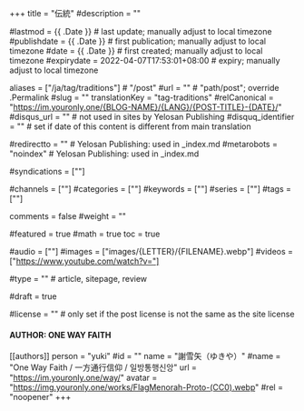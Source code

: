 +++
title = "伝統"
#description = ""

#lastmod = {{ .Date }}                 # last update; manually adjust to local timezone
#publishdate = {{ .Date }}             # first publication; manually adjust to local timezone
#date = {{ .Date }}                    # first created; manually adjust to local timezone
#expirydate = 2022-04-07T17:53:01+08:00              # expiry; manually adjust to local timezone

aliases = ["/ja/tag/traditions"]                                        # "/post"
#url = ""                                              # "path/post"; override .Permalink
#slug = ""
translationKey = "tag-traditions"
#relCanonical = "https://im.youronly.one/{BLOG-NAME}/{LANG}/{POST-TITLE}-{DATE}/"
#disqus_url = ""                                       # not used in sites by Yelosan Publishing
#disquq_identifier = ""                                # set if date of this content is different from main translation

#redirectto = ""                                       # Yelosan Publishing: used in _index.md
#metarobots = "noindex"                                # Yelosan Publishing: used in _index.md

#syndications = [""]

#channels = [""]
#categories = [""]
#keywords = [""]
#series = [""]
#tags = [""]

comments = false
#weight = ""

#featured = true
#math = true
toc = true

#audio = [""]
#images = ["images/{LETTER}/{FILENAME}.webp"]
#videos = ["https://www.youtube.com/watch?v="]

#type = ""                                             # article, sitepage, review

#draft = true

#license = ""                                          # only set if the post license is not the same as the site license

#### AUTHOR: ONE WAY FAITH ####
[[authors]]
  person = "yuki"
  #id = ""
  name = "謝雪矢（ゆきや）"
  #name = "One Way Faith / 一方通行信仰 / 일방통행신앙"
  url = "https://im.youronly.one/way/"
  avatar = "https://img.youronly.one/works/FlagMenorah-Proto-(CC0).webp"
  #rel = "noopener"
+++
